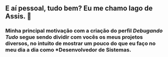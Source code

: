 ## E aí pessoal, tudo bem? Eu me chamo Iago de Assis. 👋

### Minha principal motivação com a criação do perfil _Debugando Tudo_ segue sendo dividir com vocês os meus projetos diversos, no intuito de mostrar um pouco do que eu faço no meu dia a dia como *Desenvolvedor de Sistemas.

<!--
**debugandotudo/debugandotudo** is a ✨ _special_ ✨ repository because its `README.md` (this file) appears on your GitHub profile.

Here are some ideas to get you started:

- 🔭 I’m currently working on ...
- 🌱 I’m currently learning ...
- 👯 I’m looking to collaborate on ...
- 🤔 I’m looking for help with ...
- 💬 Ask me about ...
- 📫 How to reach me: ...
- 😄 Pronouns: ...
- ⚡ Fun fact: ...
-->
